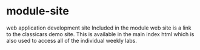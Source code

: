 # module-site
web application development site
Included in the module web site is a link to the classicars demo site.
This is available in the main index html which is also used to access all of the individual weekly labs.
